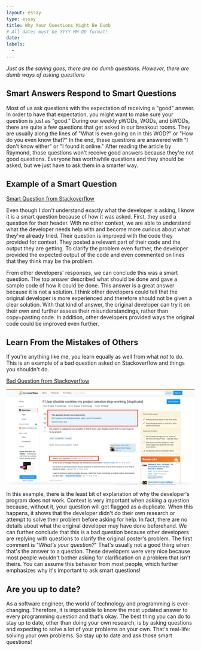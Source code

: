 ```yaml
---
layout: essay
type: essay
title: Why Your Questions Might Be Dumb
# All dates must be YYYY-MM-DD format!
date: 
labels:
  - 
---
```

*Just as the saying goes, there are no dumb questions. However, there are dumb ways of asking questions*

## Smart Answers Respond to Smart Questions

Most of us ask questions with the expectation of receiving a "good" answer. In order to have that expectation, you might want to make sure your question is just as "good." During our weekly pWODs, WODs, and bWODs, there are quite a few questions that get asked in our breakout rooms. They are usually along the lines of "What is even going on in this WOD?" or "How do you even know that?" In the end, these questions are answered with "I don't know either" or "I found it online." After reading the article by Raymond, those questions won't receive good answers because they're not good questions. Everyone has worthwhile questions and they should be asked, but we just have to ask them in a smarter way.

## Example of a Smart Question

<a href="https://stackoverflow.com/questions/37018613/how-to-have-the-foreach-loop-to-wait-for-http-get-to-complete-before-moving-on">Smart Question from Stackoverflow</a>

Even though I don't understand exactly what the developer is asking, I know it is a smart question because of how it was asked. First, they used a question for their header. With no other context, we are able to understand what the developer needs help with and become more curious about what they've already tried. Their question is improved with the code they provided for context. They posted a relevant part of their code and the output they are getting. To clarify the problem even further, the developer provided the expected output of the code and even commented on lines that they think may be the problem. 

From other developers' responses, we can conclude this was a smart question. The top answer described what should be done and gave a sample code of how it could be done. This answer is a great answer because it is not a solution. I think other developers could tell that the original developer is more experienced and therefore should not be given a clear solution. With that kind of answer, the original developer can try it on their own and further assess their misunderstandings, rather than copy+pasting code. In addition, other developers provided ways the original code could be improved even further.

## Learn From the Mistakes of Others

If you're anything like me, you learn equally as well from what *not* to do. This is an example of a bad question asked on Stackoverflow and things you shouldn't do.

<a href="https://stackoverflow.com/questions/35318513/if-user-disable-cookies-my-project-session-stop-working?noredirect=1&lq=1">Bad Question from Stackoverflow</a>

<img src="images/bad-question.png" alt="Bad Question">

In this example, there is the least bit of explanation of why the developer's program does not work.
Context is very important when asking a question because, without it, your question will get flagged as a duplicate. When this happens, it shows that the developer didn't do their own research or attempt to solve their problem before asking for help. In fact, there are no details about what the original developer may have done beforehand. We can further conclude that this is a bad question because other developers are replying with questions to clarify the original poster's problem. The first comment is "*What's your question?*" That's usually not a good thing when that's the answer to a question. These developers were very nice because most people wouldn't bother asking for clarification on a problem that isn't theirs. You can assume this behavior from most people, which further emphasizes why it's important to ask smart questions!

## Are you up to date?

As a software engineer, the world of technology and programming is ever-changing. Therefore, it is impossible to know the most updated answer to every programming question and that's okay. The best thing you can do to stay up to date, other than doing your own research, is by asking questions and expecting to solve a lot of your problems on your own. That's real-life: solving your own problems. So stay up to date and ask those smart questions!
